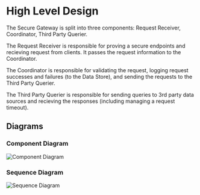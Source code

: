 # High Level Design
The Secure Gateway is split into three components: Request Receiver, Coordinator, Third Party Querier.

The Request Receiver is responsible for proving a secure endpoints and recieving request from clients. It passes the request information to the Coordinator.

The Coordinator is responsible for validating the request, logging request successes and failures (to the Data Store), and sending the requests to the Third Party Querier.

The Third Party Querier is responsible for sending queries to 3rd party data sources and recieving the responses (including managing a request timeout).


## Diagrams
### Component Diagram
![Component Diagram](http://www.plantuml.com/plantuml/proxy?src=https://raw.githubusercontent.com/LearningOpacity/Opacifier/DesignPhase/doc/design/hld-component-diagram?changethistoupdate=1)

### Sequence Diagram
![Sequence Diagram](http://www.plantuml.com/plantuml/proxy?src=https://raw.githubusercontent.com/LearningOpacity/Opacifier/DesignPhase/doc/design/hld-sequence-diagram?changethistoupdate=1)
